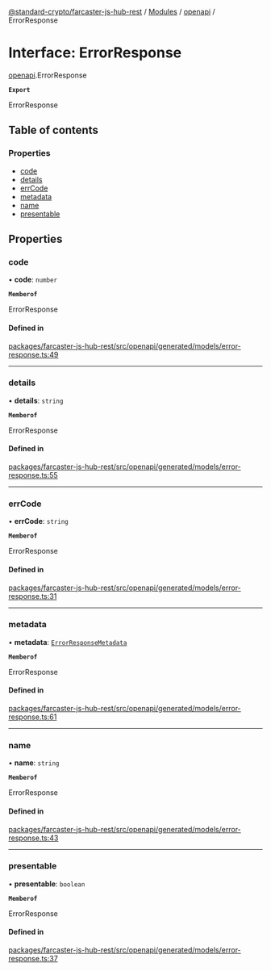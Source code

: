 [@standard-crypto/farcaster-js-hub-rest](../README.md) / [Modules](../modules.md) / [openapi](../modules/openapi.md) / ErrorResponse

# Interface: ErrorResponse

[openapi](../modules/openapi.md).ErrorResponse

**`Export`**

ErrorResponse

## Table of contents

### Properties

- [code](openapi.ErrorResponse.md#code)
- [details](openapi.ErrorResponse.md#details)
- [errCode](openapi.ErrorResponse.md#errcode)
- [metadata](openapi.ErrorResponse.md#metadata)
- [name](openapi.ErrorResponse.md#name)
- [presentable](openapi.ErrorResponse.md#presentable)

## Properties

### code

• **code**: `number`

**`Memberof`**

ErrorResponse

#### Defined in

[packages/farcaster-js-hub-rest/src/openapi/generated/models/error-response.ts:49](https://github.com/standard-crypto/farcaster-js/blob/main/packages/farcaster-js-hub-rest/src/openapi/generated/models/error-response.ts#L49)

___

### details

• **details**: `string`

**`Memberof`**

ErrorResponse

#### Defined in

[packages/farcaster-js-hub-rest/src/openapi/generated/models/error-response.ts:55](https://github.com/standard-crypto/farcaster-js/blob/main/packages/farcaster-js-hub-rest/src/openapi/generated/models/error-response.ts#L55)

___

### errCode

• **errCode**: `string`

**`Memberof`**

ErrorResponse

#### Defined in

[packages/farcaster-js-hub-rest/src/openapi/generated/models/error-response.ts:31](https://github.com/standard-crypto/farcaster-js/blob/main/packages/farcaster-js-hub-rest/src/openapi/generated/models/error-response.ts#L31)

___

### metadata

• **metadata**: [`ErrorResponseMetadata`](openapi.ErrorResponseMetadata.md)

**`Memberof`**

ErrorResponse

#### Defined in

[packages/farcaster-js-hub-rest/src/openapi/generated/models/error-response.ts:61](https://github.com/standard-crypto/farcaster-js/blob/main/packages/farcaster-js-hub-rest/src/openapi/generated/models/error-response.ts#L61)

___

### name

• **name**: `string`

**`Memberof`**

ErrorResponse

#### Defined in

[packages/farcaster-js-hub-rest/src/openapi/generated/models/error-response.ts:43](https://github.com/standard-crypto/farcaster-js/blob/main/packages/farcaster-js-hub-rest/src/openapi/generated/models/error-response.ts#L43)

___

### presentable

• **presentable**: `boolean`

**`Memberof`**

ErrorResponse

#### Defined in

[packages/farcaster-js-hub-rest/src/openapi/generated/models/error-response.ts:37](https://github.com/standard-crypto/farcaster-js/blob/main/packages/farcaster-js-hub-rest/src/openapi/generated/models/error-response.ts#L37)
